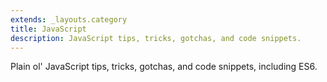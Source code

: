 ```yaml
---
extends: _layouts.category
title: JavaScript
description: JavaScript tips, tricks, gotchas, and code snippets.
---
```


Plain ol' JavaScript tips, tricks, gotchas, and code snippets, including ES6.
